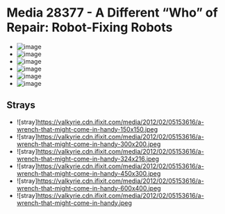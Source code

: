 # Media 28377 - A Different &#8220;Who&#8221; of Repair: Robot-Fixing Robots

- ![image](https://valkyrie.cdn.ifixit.com/media/2012/02/05153616/a-different-who-of-repair-robot-fixing-robots.jpeg)
- ![image](https://valkyrie.cdn.ifixit.com/media/2012/02/05153616/a-different-who-of-repair-robot-fixing-robots-150x150.jpeg)
- ![image](https://valkyrie.cdn.ifixit.com/media/2012/02/05153616/a-different-who-of-repair-robot-fixing-robots-300x200.jpeg)
- ![image](https://valkyrie.cdn.ifixit.com/media/2012/02/05153616/a-different-who-of-repair-robot-fixing-robots-600x400.jpeg)
- ![image](https://valkyrie.cdn.ifixit.com/media/2012/02/05153616/a-different-who-of-repair-robot-fixing-robots-324x216.jpeg)
- ![image](https://valkyrie.cdn.ifixit.com/media/2012/02/05153616/a-different-who-of-repair-robot-fixing-robots-450x300.jpeg)

## Strays
- ![stray]https://valkyrie.cdn.ifixit.com/media/2012/02/05153616/a-wrench-that-might-come-in-handy-150x150.jpeg
- ![stray]https://valkyrie.cdn.ifixit.com/media/2012/02/05153616/a-wrench-that-might-come-in-handy-300x200.jpeg
- ![stray]https://valkyrie.cdn.ifixit.com/media/2012/02/05153616/a-wrench-that-might-come-in-handy-324x216.jpeg
- ![stray]https://valkyrie.cdn.ifixit.com/media/2012/02/05153616/a-wrench-that-might-come-in-handy-450x300.jpeg
- ![stray]https://valkyrie.cdn.ifixit.com/media/2012/02/05153616/a-wrench-that-might-come-in-handy-600x400.jpeg
- ![stray]https://valkyrie.cdn.ifixit.com/media/2012/02/05153616/a-wrench-that-might-come-in-handy.jpeg